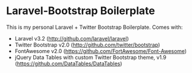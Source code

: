 Laravel-Bootstrap Boilerplate
=============================

This is my personal Laravel + Twitter Bootstrap Boilerplate. Comes with:

- Laravel v3.2 (http://github.com/laravel/laravel)
- Twitter Bootstrap v2.0 (http://github.com/twitter/bootstrap)
- FontAwesome v2.0 (https://github.com/FortAwesome/Font-Awesome)
- jQuery Data Tables with custom Twitter Bootstrap theme, v1.9 (https://github.com/DataTables/DataTables)
